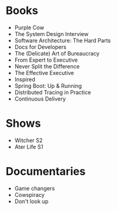 # Books

- Purple Cow
- The System Design Interview
- Software Architecture: The Hard Parts
- Docs for Developers
- The (Delicate) Art of Bureaucracy 
- From Expert to Executive
- Never Split the Difference
- The Effective Executive
- Inspired
- Spring Boot: Up & Running
- Distributed Tracing in Practice
- Continuous Delivery

# Shows

- Witcher S2
- Ater Life S1

# Documentaries

- Game changers
- Cowspiracy
- Don't look up

